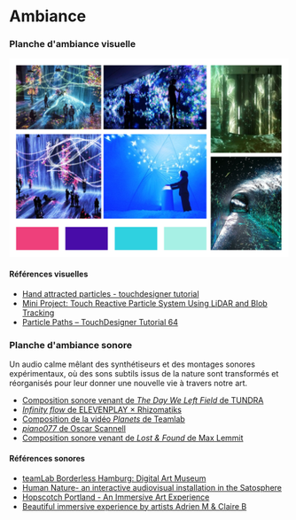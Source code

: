 # Ambiance

<!-- Ici mettre tous les documents et références associés à l'établissement de l'ambiance du projet   -->
### Planche d'ambiance visuelle
![moodboard](internature_moodboard.jpg)

#### Références visuelles
- [Hand attracted particles - touchdesigner tutorial](https://www.youtube.com/watch?v=0agyZ8gVZ1E)
- [Mini Project: Touch Reactive Particle System Using LiDAR and Blob Tracking](https://www.youtube.com/watch?v=miK39CxCHJc)
- [Particle Paths – TouchDesigner Tutorial 64](https://www.youtube.com/watch?v=JeRPGeYBwXo)
  
### Planche d'ambiance sonore
Un audio calme mêlant des synthétiseurs et des montages sonores expérimentaux, où des sons subtils issus de la nature sont transformés et réorganisés pour leur donner une nouvelle vie à travers notre art.
- [Composition sonore venant de *The Day We Left Field* de TUNDRA](https://m.youtube.com/watch?v=4XeSs9a1rLQ&list=PLBBz6wzKh2tMFQ-kCNZKN96oCJCIcehtk&index=1&pp=gAQBiAQB)
- [*Infinity flow* de ELEVENPLAY × Rhizomatiks](https://www.youtube.com/watch?app=desktop&v=xTaIXO6ufGw)
- [Composition de la vidéo *Planets* de Teamlab](https://www.youtube.com/watch?app=desktop&v=-uJTk_mRmUY)
- [*piano077* de Oscar Scannell](https://www.youtube.com/watch?app=desktop&v=oGSitxblbAg)
- [Composition sonore venant de *Lost & Found* de Max Lemmit](https://www.youtube.com/watch?app=desktop&v=gpSLtYSHFmg)
  
 #### Références sonores
- [teamLab Borderless Hamburg: Digital Art Museum](https://www.youtube.com/watch?v=rwnFygwoqOQ)
- [Human Nature- an interactive audiovisual installation in the Satosphere](https://www.youtube.com/watch?v=Kt4FWBp3Xoo&t=66s)
- [Hopscotch Portland - An Immersive Art Experience](https://www.youtube.com/watch?v=MB3wyhu2pOw&t=4s)
- [Beautiful immersive experience by artists Adrien M & Claire B](https://www.youtube.com/watch?v=fb5QgYMOgOo) 



